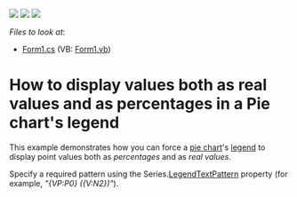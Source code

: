 <!-- default badges list -->
![](https://img.shields.io/endpoint?url=https://codecentral.devexpress.com/api/v1/VersionRange/128574476/19.2.4%2B)
[![](https://img.shields.io/badge/Open_in_DevExpress_Support_Center-FF7200?style=flat-square&logo=DevExpress&logoColor=white)](https://supportcenter.devexpress.com/ticket/details/E1411)
[![](https://img.shields.io/badge/📖_How_to_use_DevExpress_Examples-e9f6fc?style=flat-square)](https://docs.devexpress.com/GeneralInformation/403183)
<!-- default badges end -->
<!-- default file list -->
*Files to look at*:

* [Form1.cs](./CS/Form1.cs) (VB: [Form1.vb](./VB/Form1.vb))
<!-- default file list end -->
# How to display values both as real values and as percentages in a Pie chart's legend

This example demonstrates how you can force a [pie chart](https://docs.devexpress.com/WindowsForms/2967/controls-and-libraries/chart-control/series-views/2d-series-views/pie-and-donut-series-views?p=netframework)'s [legend](https://docs.devexpress.com/WindowsForms/5794/controls-and-libraries/chart-control/legends?p=netframework) to display point values both as *percentages* and as *real values*.

Specify a required pattern using the Series.[LegendTextPattern](https://docs.devexpress.com/CoreLibraries/DevExpress.XtraCharts.SeriesBase.LegendTextPattern?p=netframework) property (for example, *"{VP:P0} ({V:N2})"*).

